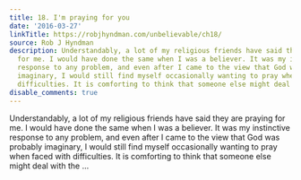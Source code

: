 ```yaml
---
title: 18. I'm praying for you
date: '2016-03-27'
linkTitle: https://robjhyndman.com/unbelievable/ch18/
source: Rob J Hyndman
description: Understandably, a lot of my religious friends have said they are praying
  for me. I would have done the same when I was a believer. It was my instinctive
  response to any problem, and even after I came to the view that God was probably
  imaginary, I would still find myself occasionally wanting to pray when faced with
  difficulties. It is comforting to think that someone else might deal with the ...
disable_comments: true
---
```

Understandably, a lot of my religious friends have said they are praying for me. I would have done the same when I was a believer. It was my instinctive response to any problem, and even after I came to the view that God was probably imaginary, I would still find myself occasionally wanting to pray when faced with difficulties. It is comforting to think that someone else might deal with the ...